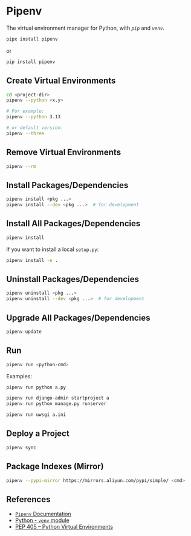 # Pipenv

The virtual environment manager for Python, with *`pip`* and *`venv`*.

```bash
pipx install pipenv
```

or

```bash
pip install pipenv
```

## Create Virtual Environments

```bash
cd <project-dir>
pipenv --python <x.y>

# For example:
pipenv --python 3.13

# or default version:
pipenv --three
```

## Remove Virtual Environments

```bash
pipenv --rm
```

## Install Packages/Dependencies

```bash
pipenv install <pkg ...>
pipenv install --dev <pkg ...>  # for development
```

## Install All Packages/Dependencies

```bash
pipenv install
```

If you want to install a local `setup.py`:

```bash
pipenv install -e .
```

## Uninstall Packages/Dependencies

```bash
pipenv uninstall <pkg ...>
pipenv uninstall --dev <pkg ...>  # for development
```

## Upgrade All Packages/Dependencies

```bash
pipenv update
```

## Run

```bash
pipenv run <python-cmd>
```

Examples:

```bash
pipenv run python a.py

pipenv run django-admin startproject a
pipenv run python manage.py runserver

pipenv run uwsgi a.ini
```

## Deploy a Project

```bash
pipenv sync
```

## Package Indexes (Mirror)

```bash
pipenv --pypi-mirror https://mirrors.aliyun.com/pypi/simple/ <cmd>
```

## References

- [`Pipenv` Documentation](https://pipenv.pypa.io/en/latest/)
- [Python - `venv` module](https://docs.python.org/3/library/venv.html)
- [PEP 405 – Python Virtual Environments](https://peps.python.org/pep-0405/)
